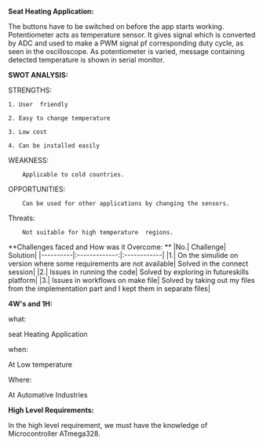 **Seat Heating Application:**


The buttons have to be switched on before the app starts working. Potentiometer acts as temperature sensor.
It gives signal which is converted by ADC and used to make a PWM signal pf corresponding duty cycle, as seen in the oscilloscope.
As potentiometer is varied, message containing detected temperature is shown in serial monitor.

**SWOT ANALYSIS:**
   
STRENGTHS:

	1. User  friendly
	
	2. Easy to change temperature
	
	3. Low cost
	
	4. Can be installed easily
  
WEAKNESS:

        Applicable to cold countries.
    
OPPORTUNITIES:

        Can be used for other applications by changing the sensors.
     
Threats:

        Not suitable for high temperature  regions.
     
     
**Challenges faced and How was it Overcome:
**
|No.|	Challenge|	Solution|
|----------|:-------------:|:------------|
|1.|	On the simulide on version where some requirements are not available|	Solved in the connect session|
|2.|	Issues in running the code|	Solved by exploring in futureskills platform|
|3.|	Issues in workflows on make file|	Solved by taking out my files from the implementation part and I kept them in separate files|

**4W's and 1H:**

what:

seat Heating Application

when:

At Low temperature

Where:

At Automative Industries

**High Level Requirements:**

In the high level requirement, we must have the knowledge of Microcontroller ATmega328.





